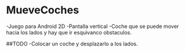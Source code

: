 # MueveCoches

-Juego para Android 2D
-Pantalla vertical
-Coche que se puede mover hacia los lados y hay que ir esquivanco obstaculos.

##TODO
-Colocar un coche y desplazarlo a los lados.
